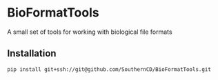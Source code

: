 # BioFormatTools
A small set of tools for working with biological file formats

## Installation
```
pip install git+ssh://git@github.com/SouthernCD/BioFormatTools.git
```